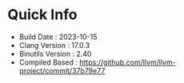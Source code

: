 # Quick Info
* Build Date : 2023-10-15
* Clang Version : 17.0.3
* Binutils Version : 2.40
* Compiled Based : https://github.com/llvm/llvm-project/commit/37b79e77
